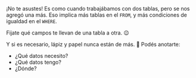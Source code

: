 ¡No te asustes! Es como cuando trabajábamos con dos tablas, pero se nos agregó una más. Eso implica más tablas en el `FROM`, y más condiciones de igualdad en el `WHERE`. 

Fijate qué campos te llevan de una tabla a otra. :wink:

Y si es necesario, lápiz y papel nunca están de más. :memo: Podés anotarte:

* ¿Qué datos necesito?
* ¿Qué datos tengo?
* ¿Dónde?

